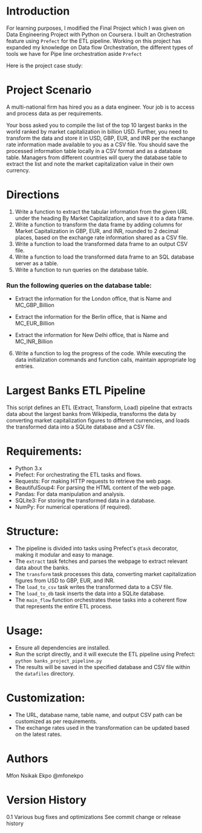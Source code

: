 # Introduction

For learning purposes, I modified the Final Project which I was given on Data Engineering Project with Python on Coursera. I built an Orchestration feature using `Prefect` for the ETL pipeline. Working on this project has expanded my knowledge on Data flow Orchestration, the different types of tools we have for Pipe line orchestration aside `Prefect`

Here is the project case study:

# Project Scenario

A multi-national firm has hired you as a data engineer. Your job is to access and process data as per requirements.

Your boss asked you to compile the list of the top 10 largest banks in the world ranked by market capitalization in billion USD. Further, you need to transform the data and store it in USD, GBP, EUR, and INR per the exchange rate information made available to you as a CSV file. You should save the processed information table locally in a CSV format and as a database table. Managers from different countries will query the database table to extract the list and note the market capitalization value in their own currency.

# Directions

1. Write a function to extract the tabular information from the given URL under the heading By Market Capitalization, and save it to a data frame.
2. Write a function to transform the data frame by adding columns for Market Capitalization in GBP, EUR, and INR, rounded to 2 decimal places, based on the exchange rate information shared as a CSV file.
3. Write a function to load the transformed data frame to an output CSV file.
4. Write a function to load the transformed data frame to an SQL database server as a table.
5. Write a function to run queries on the database table.
   

### Run the following queries on the database table:
- Extract the information for the London office, that is Name and MC_GBP_Billion
  
- Extract the information for the Berlin office, that is Name and MC_EUR_Billion
  
- Extract the information for New Delhi office, that is Name and MC_INR_Billion

6. Write a function to log the progress of the code.
While executing the data initialization commands and function calls, maintain appropriate log entries.


# Largest Banks ETL Pipeline

This script defines an ETL (Extract, Transform, Load) pipeline that extracts data about the largest banks from Wikipedia, transforms the data by converting market capitalization figures to different currencies, and loads the transformed data into a SQLite database and a CSV file.

# Requirements:
- Python 3.x
- Prefect: For orchestrating the ETL tasks and flows.
- Requests: For making HTTP requests to retrieve the web page.
- BeautifulSoup4: For parsing the HTML content of the web page.
- Pandas: For data manipulation and analysis.
- SQLite3: For storing the transformed data in a database.
- NumPy: For numerical operations (if required).

# Structure:
- The pipeline is divided into tasks using Prefect's `@task` decorator, making it modular and easy to manage.
- The `extract` task fetches and parses the webpage to extract relevant data about the banks.
- The `transform` task processes this data, converting market capitalization figures from USD to GBP, EUR, and INR.
- The `load_to_csv` task writes the transformed data to a CSV file.
- The `load_to_db` task inserts the data into a SQLite database.
- The `main_flow` function orchestrates these tasks into a coherent flow that represents the entire ETL process.

# Usage:
- Ensure all dependencies are installed.
- Run the script directly, and it will execute the ETL pipeline using Prefect: `python banks_project_pipeline.py`
- The results will be saved in the specified database and CSV file within the `datafiles` directory.

# Customization:
- The URL, database name, table name, and output CSV path can be customized as per requirements.
- The exchange rates used in the transformation can be updated based on the latest rates.

# Authors
Mfon Nsikak Ekpo @mfonekpo


# Version History
0.1
Various bug fixes and optimizations
See commit change or release history
